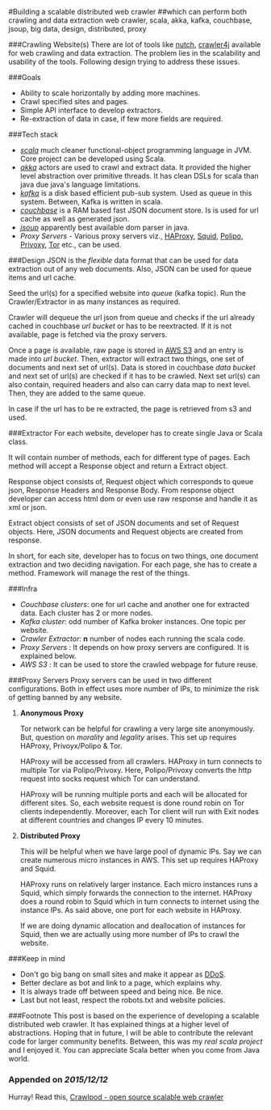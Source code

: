 #Building a scalable distributed web crawler
##which can perform both crawling and data extraction
web crawler, scala, akka, kafka, couchbase, jsoup, big data, design, distributed, proxy

###Crawling Website(s)
There are lot of tools like [nutch](http://nutch.apache.org/), [crawler4j](https://github.com/yasserg/crawler4j) available for web crawling and data extraction. The problem lies in the scalability and usability of the tools. Following design  trying to address these issues.

###Goals
* Ability to scale horizontally by adding more machines.
* Crawl specified sites and pages.
* Simple API interface to develop extractors.
* Re-extraction of data in case, if few more fields are required.

###Tech stack
* *[scala](http://www.scala-lang.org/)* much cleaner functional-object programming language in JVM. Core project can be developed using Scala.
* *[akka](http://akka.io/)* actors are used to crawl and extract data. It provided the higher level abstraction over primitive threads. It has clean DSLs for scala than java due java's language limitations.
* *[kafka](http://kafka.apache.org/)* is a disk based efficient pub-sub system. Used as queue in this system. Between, Kafka is written in scala.
* *[couchbase](http://www.couchbase.com/)* is a RAM based fast JSON document store. Is is used for url cache as well as generated json.
* *[jsoup](http://jsoup.org/)* apparently best available dom parser in java.
* *Proxy Servers* - Various proxy servers viz., [HAProxy](http://www.haproxy.org/), [Squid](http://www.squid-cache.org/), [Polipo](http://www.pps.univ-paris-diderot.fr/~jch/software/polipo/), [Privoxy](http://www.privoxy.org/), [Tor](https://www.torproject.org/) etc., can be used.

###Design
JSON is the *flexible* data format that can be used for data extraction out of any web documents. Also, JSON can be used for queue items and url cache.

Seed the url(s) for a specified website into *queue* (kafka topic).
Run the Crawler/Extractor in as many instances as required.

Crawler will dequeue the url json from queue and checks if the url already cached in couchbase *url bucket* or has to be reextracted. If it is not available, page is fetched via the proxy servers.

Once a page is available, raw page is stored in [AWS S3](http://aws.amazon.com/s3/) and an entry is made into *url bucket*.
Then, extractor will extract two things, one set of documents and next set of url(s).
Data is stored in couchbase *data bucket* and next set of url(s) are checked if it has to be crawled.
Next set url(s) can also contain, required headers and also can carry data map to next level.
Then, they are added to the same queue.

In case if the url has to be re extracted, the page is retrieved from s3 and used.

###Extractor
For each website, developer has to create single Java or Scala class.

It will contain number of methods, each for different type of pages. Each method will accept a Response object and return a Extract object.

Response object consists of, Request object which corresponds to queue json, Response Headers and Response Body. From response object developer can access html dom or even use raw response and handle it as xml or json.

Extract object consists of set of JSON documents and set of Request objects.
Here, JSON documents and Request objects are created from response.

In short, for each site, developer has to focus on two things, one document extraction and two deciding navigation. For each page, she has to create a method. Framework will manage the rest of the things.

###Infra
* *Couchbase clusters*: one for url cache and another one for extracted data. Each cluster has 2 or more nodes.
* *Kafka cluster*: odd number of Kafka broker instances. One topic per website.
* *Crawler Extractor*: **n** number of nodes each running the scala code.
* *Proxy Servers* : It depends on how proxy servers are configured. It is explained below.
* *AWS S3* : It can be used to store the crawled webpage for future reuse.

###Proxy Servers
Proxy servers can be used in two different configurations.
Both in effect uses more number of IPs, to minimize the risk of getting banned by any website.

1. **Anonymous Proxy**

	Tor network can be helpful for crawling a very large site anonymously. But, question on *morality* and *legality* arises.
	This set up requires HAProxy, Privoyx/Polipo & Tor.

	HAProxy will be accessed from all crawlers. HAProxy in turn connects to multiple Tor via Polipo/Privoxy.
	Here, Polipo/Privoxy converts the http request into socks request which Tor can understand.

	HAProxy will be running multiple ports and each will be allocated for different sites.
	So, each website request is done round robin on Tor clients independently.
	Moreover, each Tor client will run with Exit nodes at different countries and changes IP every 10 minutes.

2. **Distributed Proxy**

	This will be helpful when we have large pool of dynamic IPs. Say we can create numerous micro instances in AWS.
	This set up requires HAProxy and Squid.

	HAProxy runs on relatively larger instance. Each micro instances runs a Squid, which simply forwards the connection to the internet.
	HAProxy does a round robin to Squid which in turn connects to internet using the instance IPs.
	As said above, one port for each website in HAProxy.

	If we are doing dynamic allocation and deallocation of instances for Squid, then we are actually using more number of IPs to crawl the website.

###Keep in mind
* Don't go big bang on small sites and make it appear as [DDoS](http://en.wikipedia.org/wiki/Denial-of-service_attack).
* Better declare as bot and link to a page, which explains why.
* It is always trade off between speed and being nice. Be nice.
* Last but not least, respect the robots.txt and website policies.

###Footnote
This post is based on the experience of developing a scalable distributed web crawler.
It has explained things at a higher level of abstractions.
Hoping that in future, I will be able to contribute the relevant code for larger community benefits.
Between, this was my *real scala project* and I enjoyed it. You can appreciate Scala better when you come from Java world.

### Appended on *2015/12/12*
Hurray! Read this, [Crawlpod - open source scalable web crawler](/2015/12/12/crawlpod-open-source-scalable-web-crawler.html)
